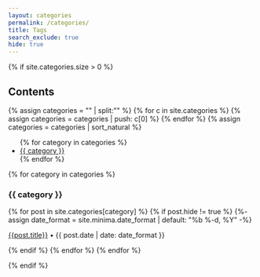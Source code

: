 ```yaml
---
layout: categories
permalink: /categories/
title: Tags
search_exclude: true
hide: true
---
```


{% if site.categories.size > 0 %}
<h2>Contents</h2>

  {% assign categories = "" | split:"" %}
  {% for c in site.categories %}
    {% assign categories = categories | push: c[0] %}
  {% endfor %}
  {% assign categories = categories | sort_natural %}

  <ul>
  {% for category in categories %}
    <li><a href="#{{ category }}">{{ category }}</a></li>
  {% endfor %}
  </ul>

  {% for category in categories %}
      <h3 id ="{{ category }}"><i class="fas fa-tags category-tags-icon"></i></i> {{ category }}</h3>
      <a name="{{ category | slugize }}"></a>
      {% for post in site.categories[category] %}
        {% if post.hide != true %}
        {%- assign date_format = site.minima.date_format | default: "%b %-d, %Y" -%}
        <article class="archive-item">
          <p class="post-meta post-meta-title"><a class="page-meta" href="{{ site.baseurl }}{{ post.url }}">{{post.title}}</a>  • {{ post.date | date: date_format }}</p>
        </article>
        {% endif %}
      {% endfor %}
  {% endfor %}

{% endif %}
